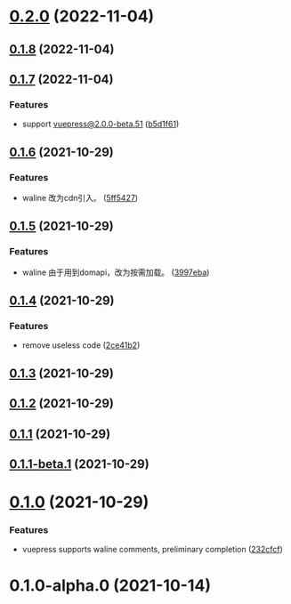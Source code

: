 # [0.2.0](https://github.com/xinlei3166/vuepress-plugin-waline/compare/v0.1.8...v0.2.0) (2022-11-04)



## [0.1.8](https://github.com/xinlei3166/vuepress-plugin-waline/compare/v0.1.7...v0.1.8) (2022-11-04)



## [0.1.7](https://github.com/xinlei3166/vuepress-plugin-waline/compare/v0.1.6...v0.1.7) (2022-11-04)


### Features

* support vuepress@2.0.0-beta.51 ([b5d1f61](https://github.com/xinlei3166/vuepress-plugin-waline/commit/b5d1f618eaffe90675f475ff7e8afcfde99a0c30))



## [0.1.6](https://github.com/xinlei3166/vuepress-plugin-waline/compare/v0.1.5...v0.1.6) (2021-10-29)


### Features

* waline 改为cdn引入。 ([5ff5427](https://github.com/xinlei3166/vuepress-plugin-waline/commit/5ff54270a17e1f9013decb038cd4919ec763f4e5))



## [0.1.5](https://github.com/xinlei3166/vuepress-plugin-waline/compare/v0.1.4...v0.1.5) (2021-10-29)


### Features

* waline 由于用到domapi，改为按需加载。 ([3997eba](https://github.com/xinlei3166/vuepress-plugin-waline/commit/3997eba9e8b367d031f13893176fa8908efd6def))



## [0.1.4](https://github.com/xinlei3166/vuepress-plugin-waline/compare/v0.1.3...v0.1.4) (2021-10-29)


### Features

* remove useless code ([2ce41b2](https://github.com/xinlei3166/vuepress-plugin-waline/commit/2ce41b20155999cdf5b5abe6d49de78ab4673ec1))



## [0.1.3](https://github.com/xinlei3166/vuepress-plugin-waline/compare/v0.1.2...v0.1.3) (2021-10-29)



## [0.1.2](https://github.com/xinlei3166/vuepress-plugin-waline/compare/v0.1.1...v0.1.2) (2021-10-29)



## [0.1.1](https://github.com/xinlei3166/vuepress-plugin-waline/compare/v0.1.1-beta.1...v0.1.1) (2021-10-29)



## [0.1.1-beta.1](https://github.com/xinlei3166/vuepress-plugin-waline/compare/v0.1.0...v0.1.1-beta.1) (2021-10-29)



# [0.1.0](https://github.com/xinlei3166/vuepress-plugin-waline/compare/v0.1.0-alpha.0...v0.1.0) (2021-10-29)


### Features

* vuepress supports waline comments, preliminary completion ([232cfcf](https://github.com/xinlei3166/vuepress-plugin-waline/commit/232cfcfb8820bd095532e78a5df23183f2be28ce))



# 0.1.0-alpha.0 (2021-10-14)



